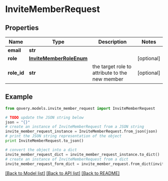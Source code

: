 # InviteMemberRequest


## Properties
Name | Type | Description | Notes
------------ | ------------- | ------------- | -------------
**email** | **str** |  | 
**role** | [**InviteMemberRoleEnum**](InviteMemberRoleEnum.md) |  | [optional] 
**role_id** | **str** | the target role to attribute to the new member | [optional] 

## Example

```python
from qovery.models.invite_member_request import InviteMemberRequest

# TODO update the JSON string below
json = "{}"
# create an instance of InviteMemberRequest from a JSON string
invite_member_request_instance = InviteMemberRequest.from_json(json)
# print the JSON string representation of the object
print InviteMemberRequest.to_json()

# convert the object into a dict
invite_member_request_dict = invite_member_request_instance.to_dict()
# create an instance of InviteMemberRequest from a dict
invite_member_request_form_dict = invite_member_request.from_dict(invite_member_request_dict)
```
[[Back to Model list]](../README.md#documentation-for-models) [[Back to API list]](../README.md#documentation-for-api-endpoints) [[Back to README]](../README.md)


